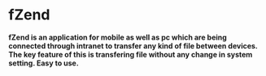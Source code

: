 # fZend
**fZend is an application for mobile as well as pc which are being connected through intranet to transfer any kind of file between devices. The key feature of this is transfering file without any change in system setting. Easy to use.**